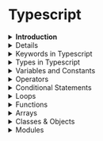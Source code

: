 # Typescript

<details><summary><b>Introduction</b></summary>
<p>

JavaScript was introduced as a language for the client side. The development of Node.js has marked JavaScript as an emerging server-side technology too. However, as JavaScript code grows, it tends to get messier, making it difficult to maintain and reuse the code. Moreover, its failure to embrace the features of Object Orientation, strong type checking and compile-time error checks prevents JavaScript from succeeding at the enterprise level as a full-fledged server-side technology. TypeScript was presented to bridge this gap.

Typescript is a superset of Javascript

![typescript](images/superset.png)


A TypeScript program contains:

* Modules
* Functions
* Variables
* Statements and Expressions
* Comments
</p>
</details>


<details><b><summary>Hello World! in Typescript</summary></b>
<p>

```
const msg:string = "Hello World!" 
console.log(msg)
```
</p>
</details>


<details><summary>Keywords in Typescript</summary>
<p>

| break | as | any | switch | case | if | throw |
| :---: | :---: | :---: | :---: | :---: | :---: | :---: |
| else | var | number | string | get | module | type |
| instanceof | typeof | public | private | enum | export | finally |
| for | while | void | null | super | this | new |
| in | return | true | false | any | extends | static | 
| let | package | implements | interface | function | new | try |
| yield | const | continue | do | catch |

</p>
</details>


<details><summary>Types in Typescript</summary>
<p>
</p>
</details>


<details><summary>Variables and Constants</summary>
<p>
</p>
</details>


<details><summary>Operators</summary>
<p>
</p>
</details>


<details><summary>Conditional Statements</summary>
<p>
</p>
</details>


<details><summary>Loops</summary>
<p>
</p>
</details>


<details><summary>Functions</summary>
<p>
</p>
</details>


<details><summary>Arrays</summary>
<p>
</p>
</details>


<details><summary>Classes & Objects</summary>
<p>
</p>
</details>


<details><summary>Modules</summary>
<p>
</p>
</details>

